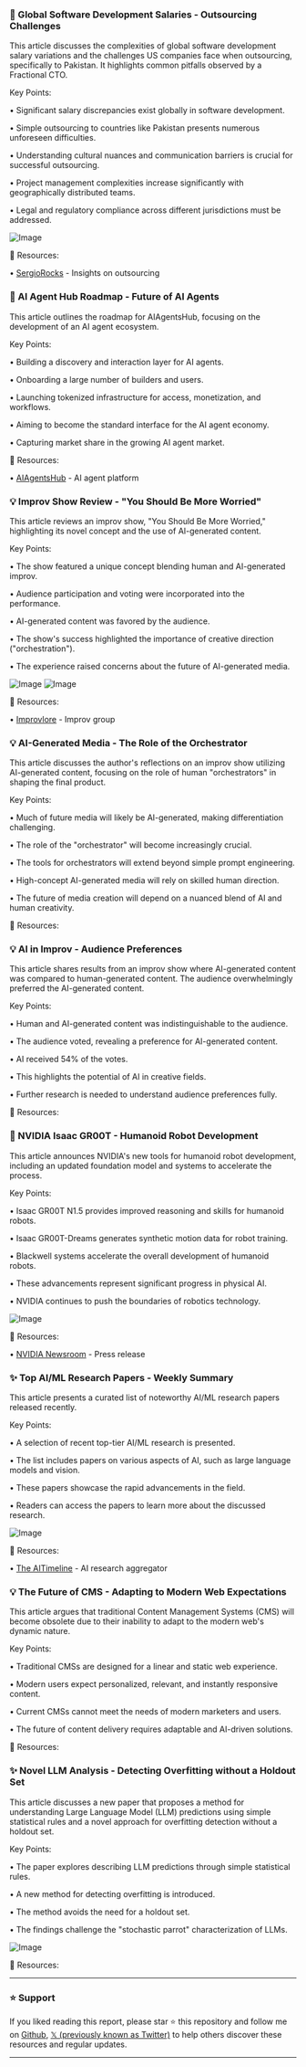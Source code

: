 ### 🤖 Global Software Development Salaries - Outsourcing Challenges

This article discusses the complexities of global software development salary variations and the challenges US companies face when outsourcing, specifically to Pakistan.  It highlights common pitfalls observed by a Fractional CTO.

Key Points:

• Significant salary discrepancies exist globally in software development.


• Simple outsourcing to countries like Pakistan presents numerous unforeseen difficulties.


• Understanding cultural nuances and communication barriers is crucial for successful outsourcing.


• Project management complexities increase significantly with geographically distributed teams.


• Legal and regulatory compliance across different jurisdictions must be addressed.


![Image](https://pbs.twimg.com/media/GWkYzrKWMAAtAj4?format=png&name=small)

🔗 Resources:

• [SergioRocks](https://x.com/SergioRocks) - Insights on outsourcing


### 🚀 AI Agent Hub Roadmap - Future of AI Agents

This article outlines the roadmap for AIAgentsHub, focusing on the development of an AI agent ecosystem.

Key Points:

• Building a discovery and interaction layer for AI agents.


• Onboarding a large number of builders and users.


• Launching tokenized infrastructure for access, monetization, and workflows.


• Aiming to become the standard interface for the AI agent economy.


• Capturing market share in the growing AI agent market.


🔗 Resources:

• [AIAgentsHub](https://x.com/AIAgentsHub) - AI agent platform


### 💡 Improv Show Review - "You Should Be More Worried"

This article reviews an improv show, "You Should Be More Worried," highlighting its novel concept and the use of AI-generated content.

Key Points:

• The show featured a unique concept blending human and AI-generated improv.


• Audience participation and voting were incorporated into the performance.


• AI-generated content was favored by the audience.


• The show's success highlighted the importance of creative direction ("orchestration").


• The experience raised concerns about the future of AI-generated media.



![Image](https://pbs.twimg.com/media/GrSyZ9rXwAAmvGQ?format=jpg&name=small)
![Image](https://pbs.twimg.com/media/GrSyZ9aWcAAUviY?format=jpg&name=small)

🔗 Resources:

• [Improvlore](https://x.com/improvlore) - Improv group


### 💡 AI-Generated Media - The Role of the Orchestrator

This article discusses the author's reflections on an improv show utilizing AI-generated content, focusing on the role of human "orchestrators" in shaping the final product.

Key Points:

• Much of future media will likely be AI-generated, making differentiation challenging.


• The role of the "orchestrator" will become increasingly crucial.


• The tools for orchestrators will extend beyond simple prompt engineering.


• High-concept AI-generated media will rely on skilled human direction.


• The future of media creation will depend on a nuanced blend of AI and human creativity.


🔗 Resources:


### 💡 AI in Improv - Audience Preferences

This article shares results from an improv show where AI-generated content was compared to human-generated content.  The audience overwhelmingly preferred the AI-generated content.


Key Points:

•  Human and AI-generated content was indistinguishable to the audience.


• The audience voted, revealing a preference for AI-generated content.


• AI received 54% of the votes.


• This highlights the potential of AI in creative fields.


• Further research is needed to understand audience preferences fully.

🔗 Resources:



### 🤖 NVIDIA Isaac GR00T - Humanoid Robot Development

This article announces NVIDIA's new tools for humanoid robot development, including an updated foundation model and systems to accelerate the process.


Key Points:

• Isaac GR00T N1.5 provides improved reasoning and skills for humanoid robots.


• Isaac GR00T-Dreams generates synthetic motion data for robot training.


• Blackwell systems accelerate the overall development of humanoid robots.


• These advancements represent significant progress in physical AI.


• NVIDIA continues to push the boundaries of robotics technology.


![Image](https://pbs.twimg.com/tweet_video_thumb/GrSO8meXIAA4ryY.jpg)

🔗 Resources:

• [NVIDIA Newsroom](https://nvidianews.nvidia.com/news/nvidia-powers-humanoid-robot-industry-with-cloud-to-robot-computing-platforms-for-physical-ai) - Press release


### ✨ Top AI/ML Research Papers - Weekly Summary

This article presents a curated list of noteworthy AI/ML research papers released recently.

Key Points:

•  A selection of recent top-tier AI/ML research is presented.


•  The list includes papers on various aspects of AI, such as large language models and vision.


•  These papers showcase the rapid advancements in the field.


•  Readers can access the papers to learn more about the discussed research.



![Image](https://pbs.twimg.com/media/GrQ94b2WEAATR-f?format=jpg&name=small)

🔗 Resources:

• [The AITimeline](https://x.com/TheAITimeline) - AI research aggregator



### 💡 The Future of CMS - Adapting to Modern Web Expectations

This article argues that traditional Content Management Systems (CMS) will become obsolete due to their inability to adapt to the modern web's dynamic nature.

Key Points:

• Traditional CMSs are designed for a linear and static web experience.


•  Modern users expect personalized, relevant, and instantly responsive content.


•  Current CMSs cannot meet the needs of modern marketers and users.


•  The future of content delivery requires adaptable and AI-driven solutions.



🔗 Resources:


### ✨ Novel LLM Analysis - Detecting Overfitting without a Holdout Set

This article discusses a new paper that proposes a method for understanding Large Language Model (LLM) predictions using simple statistical rules and a novel approach for overfitting detection without a holdout set.

Key Points:

• The paper explores describing LLM predictions through simple statistical rules.


•  A new method for detecting overfitting is introduced.


• The method avoids the need for a holdout set.


•  The findings challenge the "stochastic parrot" characterization of LLMs.



![Image](https://pbs.twimg.com/media/GSTd8YaWQAAdGpy?format=png&name=small)

🔗 Resources:


---

### ⭐️ Support

If you liked reading this report, please star ⭐️ this repository and follow me on [Github](https://github.com/Drix10), [𝕏 (previously known as Twitter)](https://x.com/DRIX_10_) to help others discover these resources and regular updates.

---